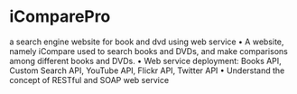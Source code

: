 iComparePro
===========

a search engine website for book and dvd using web service
•	A website, namely iCompare used to search books and DVDs, and make comparisons among different books and DVDs.
•	Web service deployment: Books API, Custom Search API, YouTube API, Flickr API, Twitter API
•	Understand the concept of RESTful and SOAP web service

